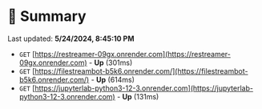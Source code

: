 # 📖 Summary
Last updated: **5/24/2024, 8:45:10 PM**

- `GET` [https://restreamer-09gx.onrender.com](https://restreamer-09gx.onrender.com) - **Up** (301ms)
- `GET` [https://filestreambot-b5k6.onrender.com/](https://filestreambot-b5k6.onrender.com/) - **Up** (614ms)
- `GET` [https://jupyterlab-python3-12-3.onrender.com](https://jupyterlab-python3-12-3.onrender.com) - **Up** (131ms)
